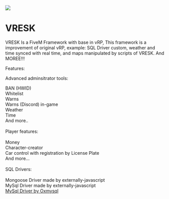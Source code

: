 <img src="https://cdn.discordapp.com/attachments/1057833907573248071/1086798613394509884/New_Project.png">

# VRESK
VRESK Is a FiveM Framework with base in vRP, This framework is a improvement of original vRP, example: SQL Driver custom, weather and time synced with real time, and maps manipulated by scripts of VRESK. And MOREE!!!

Features:

Advanced adminsitrator tools:

BAN (HWID)<br>
Whitelist<br>
Warns<br>
Warns (Discord) in-game<br>
Weather<br>
Time<br>
And more..<br>
<br>
Player features: <br>
<br>
Money <br>
Character-creator<br>
Car control with registration by License Plate<br>
And more...<br>
<br>
SQL Drivers:<br>
<br>
Mongoose Driver made by externally-javascript <br>
MySql Driver made by externally-javascript <br>
<a href="https://github.com/overextended/oxmysql">MySql Driver by Oxmysql</a>
